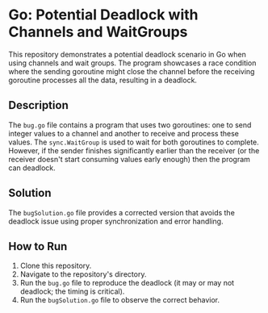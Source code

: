 # Go: Potential Deadlock with Channels and WaitGroups

This repository demonstrates a potential deadlock scenario in Go when using channels and wait groups.  The program showcases a race condition where the sending goroutine might close the channel before the receiving goroutine processes all the data, resulting in a deadlock.

## Description

The `bug.go` file contains a program that uses two goroutines: one to send integer values to a channel and another to receive and process these values.  The `sync.WaitGroup` is used to wait for both goroutines to complete.  However, if the sender finishes significantly earlier than the receiver (or the receiver doesn't start consuming values early enough) then the program can deadlock.

## Solution

The `bugSolution.go` file provides a corrected version that avoids the deadlock issue using proper synchronization and error handling.

## How to Run

1. Clone this repository.
2. Navigate to the repository's directory.
3. Run the `bug.go` file to reproduce the deadlock (it may or may not deadlock; the timing is critical).
4. Run the `bugSolution.go` file to observe the correct behavior.